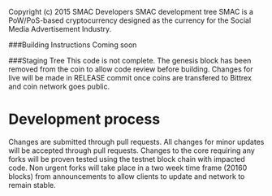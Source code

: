 Copyright (c) 2015 SMAC Developers
SMAC development tree
SMAC is a PoW/PoS-based cryptocurrency designed as the currency for the Social Media Advertisement Industry.


###Building Instructions
Coming soon

###Staging Tree
This code is not complete. The genesis block has been removed from the coin to allow code review before building.
Changes for live will be made in RELEASE commit once coins are transfered to Bittrex and coin network goes public.

Development process
===========================
Changes are submitted through pull requests. All changes for minor updates will be accepted through pull requests.
Changes to the core requiring any forks will be proven tested using the testnet block chain with impacted code. Non
urgent forks will take place in a two week time frame (20160 blocks) from announcements to allow clients to update and
network to remain stable.
